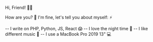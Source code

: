 Hi, Friend! 👋🏻

How are you? 🧐 I'm fine, let's tell you about myself: ⚡️

-- I write on PHP, Python, JS, React 😱
-- I love the night time 🌌
-- I like different music 🎵
-- I use a MacBook Pro 2019 13" 💻 
